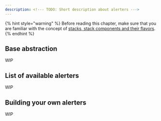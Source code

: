 ```yaml
---
description: <!--- TODO: Short description about alerters --->
---
```


<!--- TODO: Short opening paragraph about alerters --->

{% hint style="warning" %} Before reading this chapter, make sure that you are familiar with the concept
of [stacks, stack components and their flavors](./introduction.md).  
{% endhint %}

## Base abstraction

WIP

## List of available alerters

WIP

## Building your own alerters

WIP
